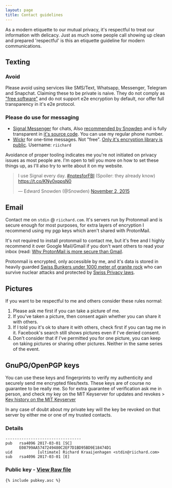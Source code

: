 ```yaml
---
layout: page
title: Contact guidelines
---
```


As a modern etiquette to our mutual privacy, it's respectful to treat our
information with delicacy. Just as much some people call showing up clean and
prepared 'respectful' is this an etiquette guideline for modern communications.

## Texting

### Avoid
Please avoid using services like SMS/Text, Whatsapp, Messenger, Telegram and Snapchat.
Claiming these to be private is naive. They do not comply as ["free
software"](https://www.fsf.org/about/) and do not support e2e encryption by
default, nor offer full transparency in it's e2e protocol.

### Please do use for messaging

- [Signal Messenger](https://www.signal.org/) for chats, Also [recommended by
    Snowden](https://twitter.com/Snowden/status/661313394906161152) and is fully transparent in [it's source
    code](https://github.com/whispersystems). You can use my
    regular phone number.
- [Wickr](https://www.wickr.com/) for one-time messages. Not "free". [Only it's encryption
    library is public](https://github.com/WickrInc/wickr-crypto-c). Username: `riichard`

Avoidance of proper tooling indicates me you're not initiated on privacy
issues as most people are. I'm open to tell you more on how to set these things
up, as I'll also try to write about it on my website.

<blockquote class="twitter-tweet" data-lang="en"><p lang="en" dir="ltr">I use Signal every day. <a href="https://twitter.com/hashtag/notesforFBI?src=hash&amp;ref_src=twsrc%5Etfw">#notesforFBI</a> (Spoiler: they already know) <a href="https://t.co/KNy0xppsN0">https://t.co/KNy0xppsN0</a></p>&mdash; Edward Snowden (@Snowden) <a href="https://twitter.com/Snowden/status/661313394906161152?ref_src=twsrc%5Etfw">November 2, 2015</a></blockquote>
<script async src="https://platform.twitter.com/widgets.js" charset="utf-8"></script>

## Email

Contact me on `stdin` @ `riichard.com`. It's servers run by Protonmail and is
secure enough for most purposes, for extra layers of encryption I recommend
using my pgp keys which aren't shared with ProtonMail.

It's not required to install protonmail to contact me, but it's free and I
highly recommend it over Google Mail/Gmail if you don't want others to read
your inbox (read: [Why ProtonMail is more secure than Gmail](https://protonmail.com/blog/protonmail-vs-gmail-security/).

Protonmail is encrypted, only accessible by me, and it's data is stored in
heavily guarded [Swiss Bunkers under 1000 meter of granite rock](https://protonmail.com/security-details) who can survive nuclear attacks and protected by [Swiss Privacy laws](https://protonmail.com/blog/switzerland/).

## Pictures

If you want to be respectful to me and others consider these rules normal:

1. Please ask me first if you can take a picture of me.
2. If you've taken a picture, then consent again whether you can share it with others.
3. If I told you it's ok to share it with others, check first if you can tag me in it. Facebook's search still shows pictures even if I've denied consent.
4. Don't consider that if I've permitted you for one picture, you can keep on taking pictures or sharing other pictures. Neither in the same series of the event.

## GnuPG/OpenPGP keys

You can use these keys and fingerprints to verify my authenticity and securely
send me encrypted files/texts. These keys are of course no guarantee to be
really me. So for extra guarantee of verification ask me in person, and check
my key on the MIT Keyserver for updates and revokes > [Key history on the MIT Keyserver](http://pgp.mit.edu/pks/lookup?search=riichard.com&op=index)

In any case of doubt about my private key will the key be revoked on that server by either me or one
of my trusted contacts.

### Details

```
---------------------------------
pub   rsa4096 2017-03-01 [SC]
      E08799AA5747249480C2EF7D1BD95BD9E18474D1
uid           [ultimate] Richard Kraaijenhagen <stdin@riichard.com>
sub   rsa4096 2017-03-01 [E]
```

### Public key -  [View Raw file](/pubkey.acs)

```
{% include pubkey.asc %}
```
